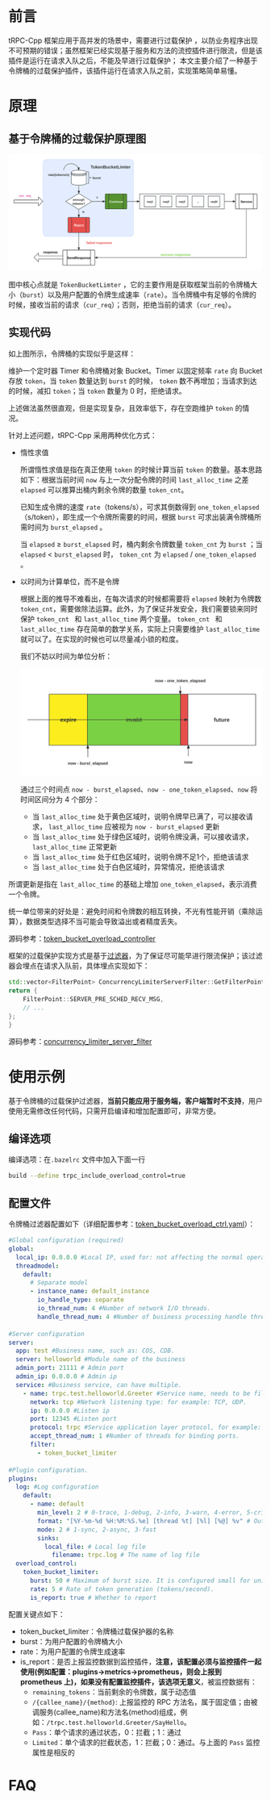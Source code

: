 # 前言

tRPC-Cpp 框架应用于高并发的场景中，需要进行过载保护 ，以防业务程序出现不可预期的错误；虽然框架已经实现基于服务和方法的流控插件进行限流，但是该插件是运行在请求入队之后，不能及早进行过载保护； 本文主要介绍了一种基于令牌桶的过载保护插件，该插件运行在请求入队之前，实现策略简单易懂。

# 原理

## 基于令牌桶的过载保护原理图

![token_bucket_limiter](../images/token_bucket_limiter.svg)

图中核心点就是 `TokenBucketLimter` ，它的主要作用是获取框架当前的令牌桶大小（`burst`）以及用户配置的令牌生成速率（`rate`）。当令牌桶中有足够的令牌的时候，接收当前的请求（`cur_req`）；否则，拒绝当前的请求（`cur_req`）。

## 实现代码

如上图所示，令牌桶的实现似乎是这样：

维护一个定时器 Timer 和令牌桶对象 Bucket。Timer 以固定频率 `rate` 向 Bucket 存放 `token`，当  `token` 数量达到 `burst` 的时候， `token` 数不再增加；当请求到达的时候，减扣  `token`；当 `token` 数量为 0 时，拒绝请求。

上述做法虽然很直观，但是实现复杂，且效率低下，存在空跑维护  `token` 的情况。

针对上述问题，tRPC-Cpp 采用两种优化方式：

- 惰性求值

  所谓惰性求值是指在真正使用  `token` 的时候计算当前  `token` 的数量。基本思路如下：根据当前时间 `now` 与上一次分配令牌的时间 `last_alloc_time` 之差 `elapsed` 可以推算出桶内剩余令牌的数量 `token_cnt`。

  已知生成令牌的速度 `rate`（tokens/s），可求其倒数得到 `one_token_elapsed` （s/token），即生成一个令牌所需要的时间，根据  `burst` 可求出装满令牌桶所需时间为 `burst_elapsed` 。

  当  `elapsed` ≥ `burst_elapsed` 时，桶内剩余令牌数量 `token_cnt` 为  `burst` ；当 `elapsed` < `burst_elapsed` 时， `token_cnt` 为 `elapsed` /  `one_token_elapsed` 。

- 以时间为计算单位，而不是令牌

  根据上面的推导不难看出，在每次请求的时候都需要将  `elapsed` 映射为令牌数 `token_cnt`，需要做除法运算。此外，为了保证并发安全，我们需要锁来同时保护 `token_cnt ` 和 `last_alloc_time` 两个变量。 `token_cnt ` 和 `last_alloc_time` 存在简单的数学关系，实际上只需要维护 `last_alloc_time` 就可以了。在实现的时候也可以尽量减小锁的粒度。

  我们不妨以时间为单位分析：

  ![token_bucket_limiter](../images/analysis_of_token_availability_interval.svg)

  通过三个时间点 `now - burst_elapsed`、`now - one_token_elapsed`、`now` 将时间区间分为 4 个部分：

  - 当  `last_alloc_time` 处于黄色区域时，说明令牌早已满了，可以接收请求， `last_alloc_time` 应被视为  `now - burst_elapsed` 更新
  - 当  `last_alloc_time` 处于绿色区域时，说明令牌没满，可以接收请求， `last_alloc_time` 正常更新
  - 当  `last_alloc_time` 处于红色区域时，说明令牌不足1个，拒绝该请求
  - 当  `last_alloc_time` 处于白色区域时，异常情况，拒绝该请求

所谓更新是指在  `last_alloc_time` 的基础上增加 `one_token_elapsed`，表示消费一个令牌。

统一单位带来的好处是：避免时间和令牌数的相互转换，不光有性能开销（乘除运算），数据类型选择不当可能会导致溢出或者精度丢失。

源码参考：[token_bucket_overload_controller](../../trpc/overload_control/token_bucket_limiter/token_bucket_overload_controller.cc)

框架的过载保护实现方式是基于[过滤器](./filter.md)，为了保证尽可能早进行限流保护；该过滤器会埋点在请求入队前，具体埋点实现如下：

  ```cpp
std::vector<FilterPoint> ConcurrencyLimiterServerFilter::GetFilterPoint() {
  return {
      FilterPoint::SERVER_PRE_SCHED_RECV_MSG,
      // ...
  };
}
  ```

  源码参考：[concurrency_limiter_server_filter](../../trpc/overload_control/token_bucket_limiter/token_bucket_limiter_server_filter.cc)

# 使用示例

基于令牌桶的过载保护过滤器，**当前只能应用于服务端，客户端暂时不支持**，用户使用无需修改任何代码，只需开启编译和增加配置即可，非常方便。

## 编译选项

编译选项：在`.bazelrc` 文件中加入下面一行

```sh
build --define trpc_include_overload_control=true
```

## 配置文件

令牌桶过滤器配置如下（详细配置参考：[token_bucket_overload_ctrl.yaml](../../trpc/overload_control/token_bucket_limiter/token_bucket_overload_ctrl.yaml)）：

```yaml
#Global configuration (required)
global:
  local_ip: 0.0.0.0 #Local IP, used for: not affecting the normal operation of the framework, used to obtain the local IP from the framework configuration.
  threadmodel:
    default:
      # Separate model
      - instance_name: default_instance
        io_handle_type: separate
        io_thread_num: 4 #Number of network I/O threads.
        handle_thread_num: 4 #Number of business processing handle threads.

#Server configuration
server:
  app: test #Business name, such as: COS, CDB.
  server: helloworld #Module name of the business
  admin_port: 21111 # Admin port
  admin_ip: 0.0.0.0 # Admin ip
  service: #Business service, can have multiple.
    - name: trpc.test.helloworld.Greeter #Service name, needs to be filled in according to the format, the first field is default to trpc, the second and third fields are the app and server configurations above, and the fourth field is the user-defined service_name.
      network: tcp #Network listening type: for example: TCP, UDP.
      ip: 0.0.0.0 #Listen ip
      port: 12345 #Listen port
      protocol: trpc #Service application layer protocol, for example: trpc, http.
      accept_thread_num: 1 #Number of threads for binding ports.
      filter:
        - token_bucket_limiter

#Plugin configuration.
plugins:
  log: #Log configuration
    default:
      - name: default
        min_level: 2 # 0-trace, 1-debug, 2-info, 3-warn, 4-error, 5-critical
        format: "[%Y-%m-%d %H:%M:%S.%e] [thread %t] [%l] [%@] %v" # Output of all sinks in the log instance.
        mode: 2 # 1-sync, 2-async, 3-fast
        sinks:
          local_file: # Local log file
            filename: trpc.log # The name of log file
  overload_control:
    token_bucket_limiter:
      burst: 50 # Maximum of burst size. It is configured small for unit testing purposes, but users can configure it to be larger.
      rate: 5 # Rate of token generation (tokens/second).
      is_report: true # Whether to report

```

配置关键点如下：

- token_bucket_limiter：令牌桶过载保护器的名称
- burst：为用户配置的令牌桶大小
- rate：为用户配置的令牌生成速率
- is_report：是否上报监控数据到监控插件，**注意，该配置必须与监控插件一起使用(例如配置：plugins->metrics->prometheus，则会上报到 prometheus 上)，如果没有配置监控插件，该选项无意义**，被监控数据有：
  - `remaining_tokens`：当前剩余的令牌数，属于动态值
  - `/{callee_name}/{method}`: 上报监控的 RPC 方法名，属于固定值；由被调服务(callee_name)和方法名(method)组成，例如：`/trpc.test.helloworld.Greeter/SayHello`。
  - `Pass`：单个请求的通过状态，0：拦截；1：通过
  - `Limited`：单个请求的拦截状态，1：拦截；0：通过。与上面的 `Pass` 监控属性是相反的

# FAQ